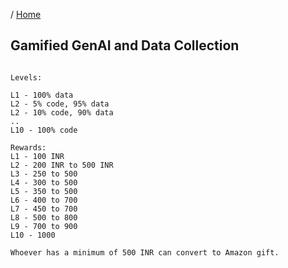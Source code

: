 / [Home](index.md)

## Gamified GenAI and Data Collection

```

Levels: 

L1 - 100% data
L2 - 5% code, 95% data
L2 - 10% code, 90% data
..
L10 - 100% code

Rewards:
L1 - 100 INR
L2 - 200 INR to 500 INR
L3 - 250 to 500
L4 - 300 to 500
L5 - 350 to 500
L6 - 400 to 700
L7 - 450 to 700
L8 - 500 to 800
L9 - 700 to 900
L10 - 1000

Whoever has a minimum of 500 INR can convert to Amazon gift.

```